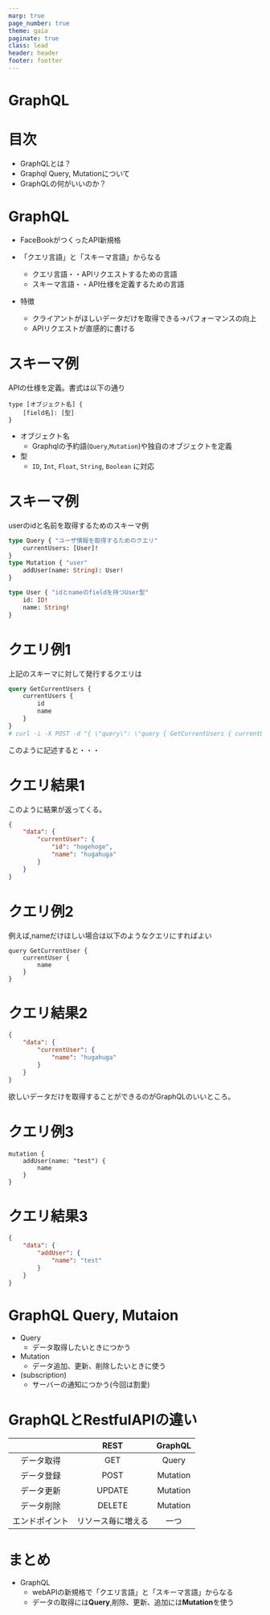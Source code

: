 ```yaml
---
marp: true
page_number: true
theme: gaia
paginate: true
class: lead
header: header
footer: footter
---
```

<style>
@import url('https://fonts.googleapis.com/css2?family=Noto+Serif&display=swap');

section {
    font-family: 'Noto Serif', serif;
}
</style>

<!-- headingDivider: 1 -->

<!-- #　見出しの前にスライドページを自動的に分割 -->

# GraphQL


# 目次
- GraphQLとは？
- Graphql Query, Mutationについて
- GraphQLの何がいいのか？


# GraphQL
- FaceBookがつくったAPI新規格
- 「クエリ言語」と「スキーマ言語」からなる 
  - クエリ言語・・APIリクエストするための言語
  - スキーマ言語・・API仕様を定義するための言語
  
- 特徴
  - クライアントがほしいデータだけを取得できる→パフォーマンスの向上
  - APIリクエストが直感的に書ける


# スキーマ例
APIの仕様を定義。書式は以下の通り
```
type [オブジェクト名] {
    [field名]: [型]
}
```
- オブジェクト名
  - Graphqlの予約語(`Query`,`Mutation`)や独自のオブジェクトを定義
- 型
    - `ID`, `Int`, `Float`, `String`,  `Boolean` に対応
# スキーマ例
userのidと名前を取得するためのスキーマ例
```graphql
type Query { "ユーザ情報を取得するためのクエリ"
    currentUsers: [User]!
}
type Mutation { "user"
    addUser(name: String): User!
}

type User { "idとnameのfieldを持つUser型"
    id: ID!
    name: String!
}
```

# クエリ例1
上記のスキーマに対して発行するクエリは

```graphql
query GetCurrentUsers {
    currentUsers {
        id
        name
    }
}
# curl -i -X POST -d "{ \"query\": \"query { GetCurrentUsers { currentUsers {id, name} }}\"}" [エンドポイント]
```
このように記述すると・・・

# クエリ結果1
このように結果が返ってくる。
```json
{
    "data": {
        "currentUser": {
            "id": "hogehoge",
            "name": "hugahuga"
        }
    }
}
```
# クエリ例2
例えば,nameだけほしい場合は以下のようなクエリにすればよい
```
query GetCurrentUser {
    currentUser {
        name
    }
}
```
# クエリ結果2
```json
{
    "data": {
        "currentUser": {
            "name": "hugahuga"
        }
    }
}
```
欲しいデータだけを取得することができるのがGraphQLのいいところ。
# クエリ例3
```
mutation {
    addUser(name: "test") {
        name
    }
}
```
# クエリ結果3
```json
{
    "data": {
        "addUser": {
            "name": "test"
        }
    }
}
```
# GraphQL Query, Mutaion 
- Query
  - データ取得したいときにつかう
- Mutation 
  - データ追加、更新、削除したいときに使う
- (subscription)
  - サーバーの通知につかう(今回は割愛)

<!-- ||REST|GraphQL|
:-:| :-:|:-:
| 取得 | GET| Query
| 登録 | POST | Mutation
| 更新 | UPDATE | Mutation
| 削除 | DELETE| Mutation -->

# GraphQLとRestfulAPIの違い
||REST|GraphQL|
:-:| :-:|:-:
| データ取得 | GET| Query
| データ登録 | POST | Mutation
| データ更新 | UPDATE | Mutation
| データ削除 | DELETE| Mutation
|エンドポイント|リソース毎に増える| 一つ


# まとめ
- GraphQL
    - webAPIの新規格で「クエリ言語」と「スキーマ言語」からなる
    - データの取得には**Query**,削除、更新、追加には**Mutation**を使う


